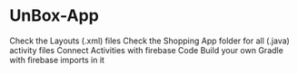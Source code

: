 # UnBox-App
Check the Layouts (.xml) files
Check the Shopping App folder for all (.java) activity files
Connect Activities with firebase Code
Build your own Gradle with firebase imports in it
